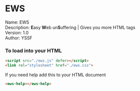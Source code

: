 # EWS

<div>Name: EWS</div>
<div>Description: <b>E</b>asy <b>W</b>eb un<b>S</b>uffering | Gives you more HTML tags</div>
<div>Version: 1.0</div>
<div>Author: YSSF</div>

### To load into your HTML
```html
<script src="./ews.js" defer></script>
<link rel="stylesheet" href="./ews.css">
```

If you need help add this to your HTML document
```html
<ews-help></ews-help>
```
